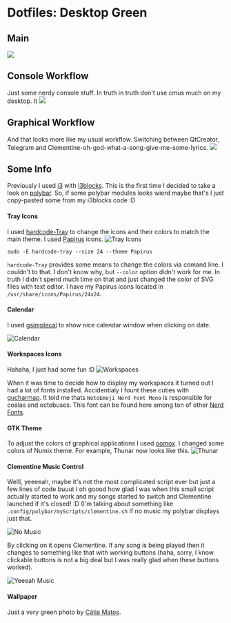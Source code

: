 # Dotfiles: Desktop Green

## Main
![](https://i.imgur.com/OComdB2.jpg)

## Console Workflow
Just some nerdy console stuff. In truth in truth don't use cmus much on my desktop. It
![](https://i.imgur.com/0gqYYCX.png)

## Graphical Workflow
And that looks more like my usual workflow. Switching between QtCreator, Telegram and Clementine-oh-god-what-a-song-give-me-some-lyrics.
![](https://i.imgur.com/K6yc528.png)

## Some Info
Previously I used [i3](https://github.com/i3/i3) with [i3blocks](https://github.com/vivien/i3blocks). This is the first time I decided to take a look on [polybar](https://github.com/jaagr/polybar). So, if some polybar modules looks wierd maybe that's I just copy-pasted some from my i3blocks code :D

#### Tray Icons
I used [hardcode-Tray](https://github.com/bilelmoussaoui/Hardcode-Tray) to change the icons and their colors to match the main theme. I used [Papirus](https://github.com/PapirusDevelopmentTeam/papirus-icon-theme) icons.
![Tray Icons](https://i.imgur.com/HaJsNN5.png)
```
sudo -E hardcode-tray --size 24 --theme Papirus
```
`hardcode-Tray` provides some means to change the colors via comand line. I couldn't to that. I don't know why, but `--color` option didn't work for me. In truth I didn't spend much time on that and just changed the color of SVG files with text editor. I have my Papirus icons located in `/usr/share/icons/Papirus/24x24`.

#### Calendar 
I used [gsimplecal](https://github.com/dmedvinsky/gsimplecal) to show nice calendar window when clicking on date.

![Calendar](https://i.imgur.com/VSjCdXK.png)

#### Workspaces Icons
Hahaha, I just had some fun :D
![Workspaces](https://i.imgur.com/vtvfQpg.png)

When it was time to decide how to display my workspaces it turned out I had a lot of fonts installed. Accidentialy I fount these cuties with [gucharmap](https://wiki.gnome.org/Apps/Gucharmap). It told me thats `NotoEmoji Nerd Font Mono` is responsible for coalas and octobuses. This font can be found here among ton of other [Nerd Fonts](https://github.com/ryanoasis/nerd-fonts).

#### GTK Theme
To adjust the colors of graphical applications I used [oomox](https://github.com/themix-project/oomox). I changed some colors of Numix theme.
For example, Thunar now looks like this.
![Thunar](https://i.imgur.com/ZVb9u8e.png)

#### Clementine Music Control
Welll, yeeeeah, maybe it's not the most complicated script ever but just a few lines of code buuut I oh goood how glad I was when this small script actually started to work and my songs started to switch and Clementine launched if it's closed! :D (I'm talking about something like `.config/polybar/myScripts/clementine.sh`
If no music my polybar displays just that.

![No Music](https://i.imgur.com/jmue1zJ.png)

By clicking on it opens Clementine. If any song is being played then it changes to something like that with working buttons (haha, sorry, I know clickable buttons is not a big deal but I was really glad when these buttons worked).

![Yeeeah Music](https://i.imgur.com/JhSjMBA.png)


#### Wallpaper 
Just a very green photo by [Cátia Matos](https://www.pexels.com/photo/green-leaves-1072179/).
